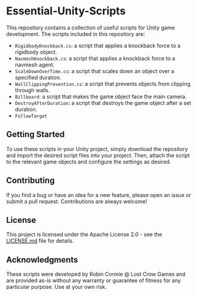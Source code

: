 # Essential-Unity-Scripts
This repository contains a collection of useful scripts for Unity game development. The scripts included in this repository are:

- `RigidbodyKnockback.cs`: a script that applies a knockback force to a rigidbody object.
- `NavmeshKnockback.cs`: a script that applies a knockback force to a navmesh agent.
- `ScaleDownOverTime.cs`: a script that scales down an object over a specified duration.
- `WallClippingPrevention.cs`: a script that prevents objects from clipping through walls.
- `Billboard`: a script that makes the game object face the main camera.
- `DestroyAfterDuration`: a script that destroys the game object after a set duration.
- `FollowTarget`

## Getting Started

To use these scripts in your Unity project, simply download the repository and import the desired script files into your project. Then, attach the script to the relevant game objects and configure the settings as desired.

## Contributing

If you find a bug or have an idea for a new feature, please open an issue or submit a pull request. Contributions are always welcome!

## License

This project is licensed under the Apache License 2.0 - see the [LICENSE.md](LICENSE.md) file for details.

## Acknowledgments

These scripts were developed by Robin Cormie @ Lost Crow Games and are provided as-is without any warranty or guarantee of fitness for any particular purpose. Use at your own risk.
